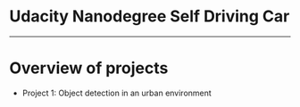 # Udacity Nanodegree Self Driving Car

----
# Overview of projects

- Project 1: Object detection in an urban environment